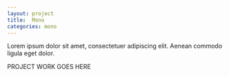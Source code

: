 ```yaml
---
layout: project
title:  Mono
categories: mono
---
```


Lorem ipsum dolor sit amet, consectetuer adipiscing elit. Aenean commodo ligula eget dolor.

<!--more-->


PROJECT WORK GOES HERE
